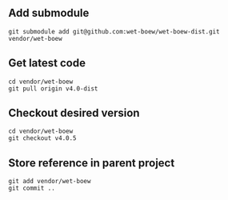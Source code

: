 
## Add submodule

	git submodule add git@github.com:wet-boew/wet-boew-dist.git vendor/wet-boew

## Get latest code

	cd vendor/wet-boew
	git pull origin v4.0-dist

## Checkout desired version

	cd vendor/wet-boew
	git checkout v4.0.5

## Store reference in parent project

	git add vendor/wet-boew
	git commit ..
